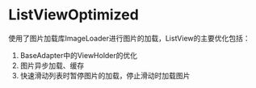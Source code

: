 # ListViewOptimized

使用了图片加载库ImageLoader进行图片的加载，ListView的主要优化包括：

  1. BaseAdapter中的ViewHolder的优化
  2. 图片异步加载、缓存
  3. 快速滑动列表时暂停图片的加载，停止滑动时加载图片

